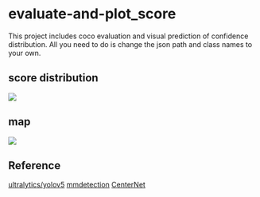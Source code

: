 # evaluate-and-plot_score
This project includes coco evaluation and visual prediction of confidence distribution.
All you need to do is change the json path and class names to your own.
## score distribution
![](https://github.com/Laughing-q/evaluate-and-plot_score/blob/master/conf_distribution.png)  
## map
![](https://github.com/Laughing-q/evaluate-and-plot_score/blob/master/map.png)  

## Reference
[ultralytics/yolov5](https://github.com/ultralytics/yolov5)
[mmdetection](https://github.com/open-mmlab/mmdetection)
[CenterNet](https://github.com/xingyizhou/CenterNet)
